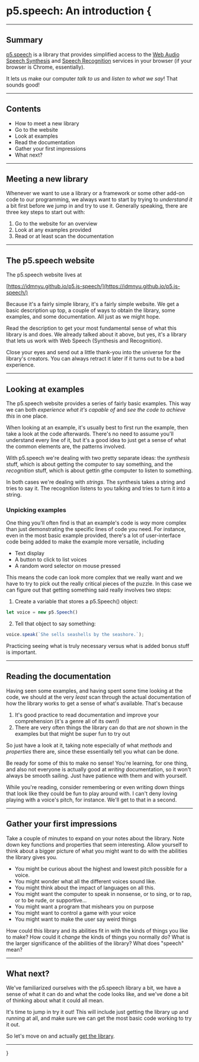 # p5.speech: An introduction {

---

## Summary

[p5.speech](https://idmnyu.github.io/p5.js-speech/) is a library that provides simplified access to the [Web Audio Speech Synthesis](https://developer.mozilla.org/en-US/docs/Web/API/SpeechSynthesis) and [Speech Recognition](https://developer.mozilla.org/en-US/docs/Web/API/SpeechRecognition) services in your browser (if your browser is Chrome, essentially).

It lets us make our computer *talk to us* and *listen to what we say*! That sounds good!

---

## Contents

- How to meet a new library
- Go to the website
- Look at examples
- Read the documentation
- Gather your first impressions
- What next?

---

## Meeting a new library

Whenever we want to use a library or a framework or some other add-on code to our programming, we always want to start by trying to *understand it* a bit first before we jump in and try to use it. Generally speaking, there are three key steps to start out with:

1. Go to the website for an overview
2. Look at any examples provided
3. Read or at least scan the documentation

---

## The p5.speech website

The p5.speech website lives at

[https://idmnyu.github.io/p5.js-speech/](https://idmnyu.github.io/p5.js-speech/)

Because it's a fairly simple library, it's a fairly simple website. We get a basic description up top, a couple of ways to obtain the library, some examples, and some documentation. All just as we might hope.

Read the description to get your most fundamental sense of what this library is and does. We already talked about it above, but yes, it's a library that lets us work with Web Speech (Synthesis and Recognition).

Close your eyes and send out a little thank-you into the universe for the library's creators. You can always retract it later if it turns out to be a bad experience.

---

## Looking at examples

The p5.speech website provides a series of fairly basic examples. This way we can both *experience what it's capable of* and *see the code to achieve this* in one place.

When looking at an example, it's usually best to first run the example, then take a look at the code afterwards. There's no need to assume you'll understand every line of it, but it's a good idea to just get a sense of what the common elements are, the patterns involved.

With p5.speech we're dealing with two pretty separate ideas: the *synthesis* stuff, which is about getting the computer to say something, and the *recognition* stuff, which is about gettin gthe computer to listen to something.

In both cases we're dealing with *strings*. The synthesis takes a string and tries to say it. The recognition listens to you talking and tries to turn it into a string.

### Unpicking examples

One thing you'll often find is that an example's code is *way* more complex than just demonstrating the specific lines of code you need. For instance, even in the most basic example provided, there's a lot of user-interface code being added to make the example more versatile, including

- Text display
- A button to click to list voices
- A random word selector on mouse pressed

This means the code can look more complex that we really want and we have to try to pick out the really critical pieces of the puzzle. In this case we can figure out that getting something said really involves two steps:

1. Create a variable that stores a p5.Speech() object:

```javascript
let voice = new p5.Speech()
```

2. Tell that object to say something:

```javascript
voice.speak(`She sells seashells by the seashore.`);
```

Practicing seeing what is truly necessary versus what is added bonus stuff is important.

---

## Reading the documentation

Having seen some examples, and having spent some time looking at the code, we should at the very *least* scan through the actual documentation of how the library works to get a sense of what's available. That's because

1. It's good practice to read documentation and improve your comprehension (it's a genre all of its own!)
2. There are very often things the library can do that are *not* shown in the examples but that might be super fun to try out

So just have a look at it, taking note especially of what *methods* and *properties* there are, since these essentially tell you what can be done.

Be ready for some of this to make no sense! You're learning, for one thing, and also not everyone is actually good at *writing* documentation, so it won't always be smooth sailing. Just have patience with them and with yourself.

While you're reading, consider remembering or even writing down things that look like they could be fun to play around with. I can't deny loving playing with a voice's pitch, for instance. We'll get to that in a second.

---

## Gather your first impressions

Take a couple of minutes to expand on your notes about the library. Note down key functions and properties that seem interesting. Allow yourself to think about a bigger picture of what you might want to do with the abilities the library gives you.

- You might be curious about the highest and lowest pitch possible for a voice.
- You might wonder what all the different voices sound like.
- You might think about the impact of languages on all this.
- You might want the computer to speak in nonsense, or to sing, or to rap, or to be rude, or supportive...
- You might want a program that mishears you on purpose
- You might want to control a game with your voice
- You might want to make the user say weird things

How could this library and its abilities fit in with the kinds of things you like to make? How could it *change* the kinds of things you normally do? What is the larger significance of the abilities of the library? What does "speech" mean?

---

## What next?

We've familiarized ourselves with the p5.speech library a bit, we have a sense of what it can do and what the code looks like, and we've done a bit of thinking about what it could all mean.

It's time to jump in try it out! This will include just getting the library up and running at all, and make sure we can get the most basic code working to try it out.

So let's move on and actually [get the library](./p5.speech-get-the-library.md).

---

}
